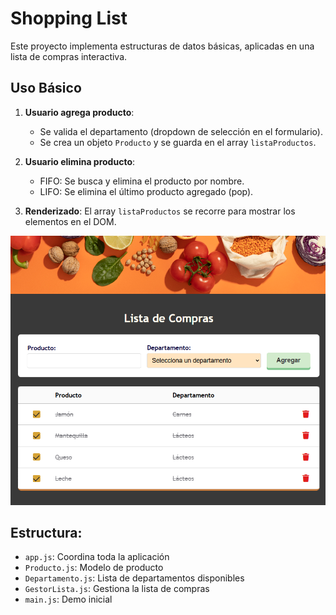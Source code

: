 # Shopping List
Este proyecto implementa estructuras de datos básicas, aplicadas en una lista de compras interactiva.

## Uso Básico
1. **Usuario agrega producto**:
    - Se valida el departamento (dropdown de selección en el formulario).
    - Se crea un objeto `Producto` y se guarda en el array `listaProductos`.

2. **Usuario elimina producto**:
    - FIFO: Se busca y elimina el producto por nombre.
    - LIFO: Se elimina el último producto agregado (pop).

3. **Renderizado**: El array `listaProductos` se recorre para mostrar los elementos en el DOM.

![checkbox](/02-DataStructures/listaCompras/img/home2.png)

## Estructura:
-   `app.js`: Coordina toda la aplicación
-   `Producto.js`: Modelo de producto
-   `Departamento.js`: Lista de departamentos disponibles
-   `GestorLista.js`: Gestiona la lista de compras 
-   `main.js`: Demo inicial
